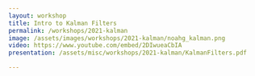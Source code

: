 ```yaml
---
layout: workshop
title: Intro to Kalman Filters
permalink: /workshops/2021-kalman
image: /assets/images/workshops/2021-kalman/noahg_kalman.png
video: https://www.youtube.com/embed/2DIwueaCbIA
presentation: /assets/misc/workshops/2021-kalman/KalmanFilters.pdf

---
```

